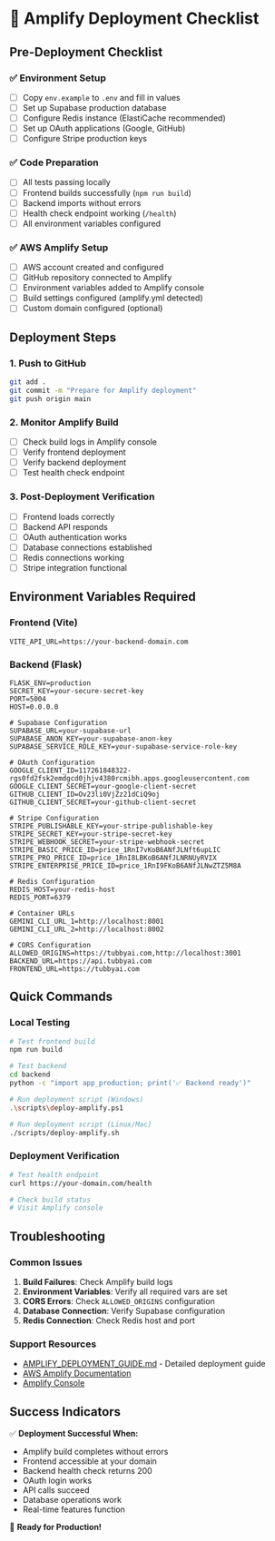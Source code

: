 # 🚀 Amplify Deployment Checklist

## Pre-Deployment Checklist

### ✅ Environment Setup
- [ ] Copy `env.example` to `.env` and fill in values
- [ ] Set up Supabase production database
- [ ] Configure Redis instance (ElastiCache recommended)
- [ ] Set up OAuth applications (Google, GitHub)
- [ ] Configure Stripe production keys

### ✅ Code Preparation
- [ ] All tests passing locally
- [ ] Frontend builds successfully (`npm run build`)
- [ ] Backend imports without errors
- [ ] Health check endpoint working (`/health`)
- [ ] All environment variables configured

### ✅ AWS Amplify Setup
- [ ] AWS account created and configured
- [ ] GitHub repository connected to Amplify
- [ ] Environment variables added to Amplify console
- [ ] Build settings configured (amplify.yml detected)
- [ ] Custom domain configured (optional)

## Deployment Steps

### 1. Push to GitHub
```bash
git add .
git commit -m "Prepare for Amplify deployment"
git push origin main
```

### 2. Monitor Amplify Build
- [ ] Check build logs in Amplify console
- [ ] Verify frontend deployment
- [ ] Verify backend deployment
- [ ] Test health check endpoint

### 3. Post-Deployment Verification
- [ ] Frontend loads correctly
- [ ] Backend API responds
- [ ] OAuth authentication works
- [ ] Database connections established
- [ ] Redis connections working
- [ ] Stripe integration functional

## Environment Variables Required

### Frontend (Vite)
```
VITE_API_URL=https://your-backend-domain.com
```

### Backend (Flask)
```
FLASK_ENV=production
SECRET_KEY=your-secure-secret-key
PORT=5004
HOST=0.0.0.0

# Supabase Configuration
SUPABASE_URL=your-supabase-url
SUPABASE_ANON_KEY=your-supabase-anon-key
SUPABASE_SERVICE_ROLE_KEY=your-supabase-service-role-key

# OAuth Configuration
GOOGLE_CLIENT_ID=117261848322-rgs0fd2fsk2emdgcd0jhjv4380rcmibh.apps.googleusercontent.com
GOOGLE_CLIENT_SECRET=your-google-client-secret
GITHUB_CLIENT_ID=Ov23li0VjZz21dCiQ9oj
GITHUB_CLIENT_SECRET=your-github-client-secret

# Stripe Configuration
STRIPE_PUBLISHABLE_KEY=your-stripe-publishable-key
STRIPE_SECRET_KEY=your-stripe-secret-key
STRIPE_WEBHOOK_SECRET=your-stripe-webhook-secret
STRIPE_BASIC_PRICE_ID=price_1RnI7vKoB6ANfJLNft6upLIC
STRIPE_PRO_PRICE_ID=price_1RnI8LBKoB6ANfJLNRNUyRVIX
STRIPE_ENTERPRISE_PRICE_ID=price_1RnI9FKoB6ANfJLNwZTZ5M8A

# Redis Configuration
REDIS_HOST=your-redis-host
REDIS_PORT=6379

# Container URLs
GEMINI_CLI_URL_1=http://localhost:8001
GEMINI_CLI_URL_2=http://localhost:8002

# CORS Configuration
ALLOWED_ORIGINS=https://tubbyai.com,http://localhost:3001
BACKEND_URL=https://api.tubbyai.com
FRONTEND_URL=https://tubbyai.com
```

## Quick Commands

### Local Testing
```bash
# Test frontend build
npm run build

# Test backend
cd backend
python -c "import app_production; print('✅ Backend ready')"

# Run deployment script (Windows)
.\scripts\deploy-amplify.ps1

# Run deployment script (Linux/Mac)
./scripts/deploy-amplify.sh
```

### Deployment Verification
```bash
# Test health endpoint
curl https://your-domain.com/health

# Check build status
# Visit Amplify console
```

## Troubleshooting

### Common Issues
1. **Build Failures**: Check Amplify build logs
2. **Environment Variables**: Verify all required vars are set
3. **CORS Errors**: Check `ALLOWED_ORIGINS` configuration
4. **Database Connection**: Verify Supabase configuration
5. **Redis Connection**: Check Redis host and port

### Support Resources
- [AMPLIFY_DEPLOYMENT_GUIDE.md](AMPLIFY_DEPLOYMENT_GUIDE.md) - Detailed deployment guide
- [AWS Amplify Documentation](https://docs.aws.amazon.com/amplify/)
- [Amplify Console](https://console.aws.amazon.com/amplify/)

## Success Indicators

✅ **Deployment Successful When:**
- Amplify build completes without errors
- Frontend accessible at your domain
- Backend health check returns 200
- OAuth login works
- API calls succeed
- Database operations work
- Real-time features function

🎉 **Ready for Production!** 